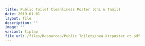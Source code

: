 ```yaml
---
title: Public Toilet Cleanliness Poster (Chi & Tamil)
date: 2019-01-01
layout: file
description: ""
image: ""
variant: tiptap
file_url: /files/Resources/Public Toilets/nea_ktcposter_ct.pdf
---
```

